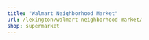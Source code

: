```yaml
---
title: "Walmart Neighborhood Market"
url: /lexington/walmart-neighborhood-market/
shop: supermarket
---
```

